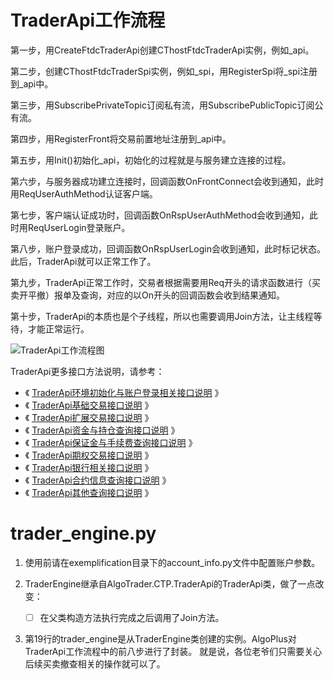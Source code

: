 # TraderApi工作流程
第一步，用CreateFtdcTraderApi创建CThostFtdcTraderApi实例，例如_api。

第二步，创建CThostFtdcTraderSpi实例，例如_spi，用RegisterSpi将_spi注册到_api中。

第三步，用SubscribePrivateTopic订阅私有流，用SubscribePublicTopic订阅公有流。

第四步，用RegisterFront将交易前置地址注册到_api中。

第五步，用Init()初始化_api，初始化的过程就是与服务建立连接的过程。

第六步，与服务器成功建立连接时，回调函数OnFrontConnect会收到通知，此时用ReqUserAuthMethod认证客户端。

第七步，客户端认证成功时，回调函数OnRspUserAuthMethod会收到通知，此时用ReqUserLogin登录账户。

第八步，账户登录成功，回调函数OnRspUserLogin会收到通知，此时标记状态。此后，TraderApi就可以正常工作了。

第九步，TraderApi正常工作时，交易者根据需要用Req开头的请求函数进行（买卖开平撤）报单及查询，对应的以On开头的回调函数会收到结果通知。

第十步，TraderApi的本质也是个子线程，所以也需要调用Join方法，让主线程等待，才能正常运行。

![TraderApi工作流程图](http://ctp.plus/uploads/article/20191002/b6cae00af43b68b78f6b72726c88f3c0.png)

TraderApi更多接口方法说明，请参考：

- 《 [TraderApi环境初始化与账户登录相关接口说明](http://ctp.plus/?/article/3) 》
- 《 [TraderApi基础交易接口说明](http://ctp.plus/?/article/4) 》
- 《 [TraderApi扩展交易接口说明](http://ctp.plus/?/article/5) 》
- 《 [TraderApi资金与持仓查询接口说明](http://ctp.plus/?/article/6) 》
- 《 [TraderApi保证金与手续费查询接口说明](http://ctp.plus/?/article/7) 》
- 《 [TraderApi期权交易接口说明](http://ctp.plus/?/article/8) 》
- 《 [TraderApi银行相关接口说明](http://ctp.plus/?/article/9) 》
- 《 [TraderApi合约信息查询接口说明](http://ctp.plus/?/article/10) 》
- 《 [TraderApi其他查询接口说明](http://ctp.plus/?/article/11) 》


# trader_engine.py

1. 使用前请在exemplification目录下的account_info.py文件中配置账户参数。
2. TraderEngine继承自AlgoTrader.CTP.TraderApi的TraderApi类，做了一点改变：

    - [ ] 在父类构造方法执行完成之后调用了Join方法。

3. 第19行的trader_engine是从TraderEngine类创建的实例。AlgoPlus对TraderApi工作流程中的前八步进行了封装。
就是说，各位老爷们只需要关心后续买卖撤查相关的操作就可以了。
